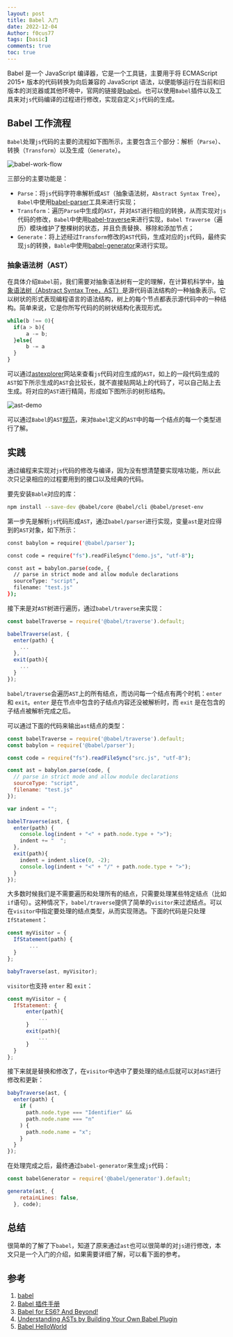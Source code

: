 ```yaml
---
layout: post
title: Babel 入门
date: 2022-12-04
Author: f0cus77
tags: [basic]
comments: true
toc: true
---
```


Babel 是一个 JavaScript 编译器，它是一个工具链，主要用于将 ECMAScript 2015+ 版本的代码转换为向后兼容的 JavaScript 语法，以便能够运行在当前和旧版本的浏览器或其他环境中，官网的链接是[babel](https://babeljs.io/)。也可以使用`Babel`插件以及工具来对`js`代码编译的过程进行修改，实现自定义`js`代码的生成。

## Babel 工作流程

`Babel`处理`js`代码的主要的流程如下图所示，主要包含三个部分：解析（`Parse`）、转换（`Transform`）以及生成（`Generate`）。

![babel-work-flow](https://raw.githubusercontent.com/f0cus77/f0cus77.github.io/master/images/2022-12-05-Babel-入门/babel-work-flow.png)

三部分的主要功能是：

* `Parse`：将`js`代码字符串解析成`AST`（抽象语法树，`Abstract Syntax Tree`），`Babel`中使用[babel-parser](https://github.com/babel/babel/tree/master/packages/babel-parser)工具来进行实现；
* `Transform`：遍历`Parse`中生成的`AST`，并对`AST`进行相应的转换，从而实现对`js`代码的修改，`Babel`中使用[babel-traverse](https://github.com/babel/babel/tree/master/packages/babel-traverse)来进行实现，`Babel Traverse`（遍历）模块维护了整棵树的状态，并且负责替换、移除和添加节点；
* `Generate`：将上述经过`Transform`修改的`AST`代码，生成对应的`js`代码，最终实现`js`的转换，`Bable`中使用[babel-generator](https://github.com/babel/babel/tree/master/packages/babel-generator)来进行实现。

### 抽象语法树（AST）

在具体介绍`Babel`前，我们需要对抽象语法树有一定的理解，在计算机科学中，[抽象语法树（Abstract Syntax Tree，AST）](https://en.wikipedia.org/wiki/Abstract_syntax_tree)是源代码语法结构的一种抽象表示。它以树状的形式表现编程语言的语法结构，树上的每个节点都表示源代码中的一种结构。简单来说，它是你所写代码的的树状结构化表现形式。

```js
while(b !== 0){
  if(a > b){
      a -= b;
  }else{
      b -= a
  }
}
```

可以通过[astexplorer](https://astexplorer.net/)网站来查看`js`代码对应生成的`AST`，如上的一段代码生成的`AST`如下所示生成的`AST`会比较长，就不直接贴网站上的代码了，可以自己贴上去生成。将对应的`AST`进行精简，形成如下图所示的树形结构。

![ast-demo](https://raw.githubusercontent.com/f0cus77/f0cus77.github.io/master/images/2022-12-05-Babel-入门/ast-demo.png)

可以通过`Babel`的`AST`[规范](https://github.com/babel/babel/blob/master/packages/babel-parser/ast/spec.md)，来对`Babel`定义的`AST`中的每一个结点的每一个类型进行了解。

## 实践

通过编程来实现对`js`代码的修改与编译，因为没有想清楚要实现啥功能，所以此次只记录相应的过程要用到的接口以及经典的代码。

要先安装`Bable`对应的库：

```bash
npm install --save-dev @babel/core @babel/cli @babel/preset-env
```

第一步先是解析`js`代码形成`AST`，通过`babel/parser`进行实现，变量`ast`是对应得到的`AST`对象，如下所示：

```bash
const babylon = require('@babel/parser');

const code = require("fs").readFileSync("demo.js", "utf-8");

const ast = babylon.parse(code, {
  // parse in strict mode and allow module declarations
  sourceType: "script",
  filename: "test.js"
});
```

接下来是对`AST`树进行遍历，通过`babel/traverse`来实现：

```js
const babelTraverse = require('@babel/traverse').default;

babelTraverse(ast, {
  enter(path) {
    ...
  },
  exit(path){
    ...
  }
});

```

`babel/traverse`会遍历`AST`上的所有结点，而访问每一个结点有两个时机：`enter` 和 `exit`。`enter` 是在节点中包含的子结点内容还没被解析时，而 `exit` 是在包含的子结点被解析完成之后。

可以通过下面的代码来输出`ast`结点的类型：

```js
const babelTraverse = require('@babel/traverse').default;
const babylon = require('@babel/parser');

const code = require("fs").readFileSync("src.js", "utf-8");

const ast = babylon.parse(code, {
  // parse in strict mode and allow module declarations
  sourceType: "script",
  filename: "test.js"
});

var indent = "";

babelTraverse(ast, {
  enter(path) {
    console.log(indent + "<" + path.node.type + ">");
    indent += "  ";
  },
  exit(path){
    indent = indent.slice(0, -2);
    console.log(indent + "<" + "/" + path.node.type + ">");
  }
});

```

大多数时候我们是不需要遍历和处理所有的结点，只需要处理某些特定结点（比如`if`语句）。这种情况下，`babel/traverse`提供了简单的`visitor`来过滤结点。可以在`visitor`中指定要处理的结点类型，从而实现筛选。下面的代码是只处理`IfStatement`：

```js
const myVisitor = {
  IfStatement(path) {
       ...
  }
};

babyTraverse(ast, myVisitor);
```

`visitor`也支持 `enter` 和 `exit`：

```js
const myVisitor = {
  IfStatement: {
      enter(path){
          ...
      }
      exit(path){
          ...
      }
  }
};
```

接下来就是替换和修改了，在`visitor`中选中了要处理的结点后就可以对`AST`进行修改和更新：

```js
babyTraverse(ast, {
  enter(path) {
    if (
      path.node.type === "Identifier" &&
      path.node.name === "n"
    ) {
      path.node.name = "x";
    }
  }
});
```

在处理完成之后，最终通过`babel-generator`来生成`js`代码：

```js
const babelGenerator = require('@babel/generator').default;

generate(ast, {
    retainLines: false,
  }, code);
```

## 总结

很简单的了解了下`babel`，知道了原来通过`ast`也可以很简单的对`js`进行修改，本文只是一个入门的介绍，如果需要详细了解，可以看下面的参考。

## 参考

1. [babel](https://babeljs.io/)
2. [Babel 插件手册](https://github.com/jamiebuilds/babel-handbook/blob/master/translations/zh-Hans/plugin-handbook.md)
3. [Babel for ES6? And Beyond!](https://www.h5jun.com/post/babel-for-es6-and-beyond.html)
4. [Understanding ASTs by Building Your Own Babel Plugin](https://www.sitepoint.com/understanding-asts-building-babel-plugin/)
5. [Babel HelloWorld](http://mohamoha.club/2018/11/24/Babel_HelloWorld/)